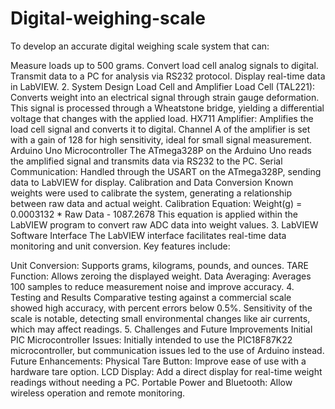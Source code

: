 # Digital-weighing-scale

To develop an accurate digital weighing scale system that can:

Measure loads up to 500 grams.
Convert load cell analog signals to digital.
Transmit data to a PC for analysis via RS232 protocol.
Display real-time data in LabVIEW.
2. System Design
Load Cell and Amplifier
Load Cell (TAL221): Converts weight into an electrical signal through strain gauge deformation. This signal is processed through a Wheatstone bridge, yielding a differential voltage that changes with the applied load.
HX711 Amplifier: Amplifies the load cell signal and converts it to digital. Channel A of the amplifier is set with a gain of 128 for high sensitivity, ideal for small signal measurement.
Arduino Uno Microcontroller
The ATmega328P on the Arduino Uno reads the amplified signal and transmits data via RS232 to the PC.
Serial Communication: Handled through the USART on the ATmega328P, sending data to LabVIEW for display.
Calibration and Data Conversion
Known weights were used to calibrate the system, generating a relationship between raw data and actual weight.
Calibration Equation: Weight(g) = 0.0003132 * Raw Data - 1087.2678
This equation is applied within the LabVIEW program to convert raw ADC data into weight values.
3. LabVIEW Software Interface
The LabVIEW interface facilitates real-time data monitoring and unit conversion. Key features include:

Unit Conversion: Supports grams, kilograms, pounds, and ounces.
TARE Function: Allows zeroing the displayed weight.
Data Averaging: Averages 100 samples to reduce measurement noise and improve accuracy.
4. Testing and Results
Comparative testing against a commercial scale showed high accuracy, with percent errors below 0.5%.
Sensitivity of the scale is notable, detecting small environmental changes like air currents, which may affect readings.
5. Challenges and Future Improvements
Initial PIC Microcontroller Issues: Initially intended to use the PIC18F87K22 microcontroller, but communication issues led to the use of Arduino instead.
Future Enhancements:
Physical Tare Button: Improve ease of use with a hardware tare option.
LCD Display: Add a direct display for real-time weight readings without needing a PC.
Portable Power and Bluetooth: Allow wireless operation and remote monitoring.
